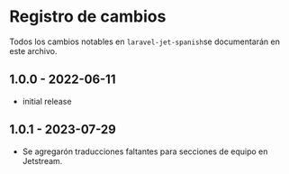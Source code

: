 # Registro de cambios

Todos los cambios notables en `laravel-jet-spanish`se documentarán en este archivo.

## 1.0.0 - 2022-06-11

- initial release

## 1.0.1 - 2023-07-29

- Se agregarón traducciones faltantes para secciones de equipo en Jetstream.



